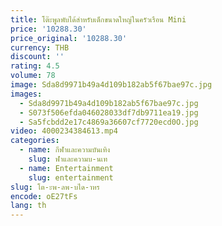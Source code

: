 ```yaml
---
title: โต๊ะพูลพับได้สําหรับเด็กขนาดใหญ่ในครัวเรือน Mini
price: '10288.30'
price_original: '10288.30'
currency: THB
discount: ''
rating: 4.5
volume: 78
image: Sda8d9971b49a4d109b182ab5f67bae97c.jpg
images:
  - Sda8d9971b49a4d109b182ab5f67bae97c.jpg
  - S073f506efda046028033df7db9711ea19.jpg
  - Sa5fcbdd2e17c4869a36607cf7720ecd0O.jpg
video: 4000234384613.mp4
categories:
  - name: กีฬาและความบันเทิง
    slug: ฬาและความบ-นเท
  - name: Entertainment
    slug: entertainment
slug: โต-ะพ-ลพ-บได-าหร
encode: oE27tFs
lang: th
---
```

  